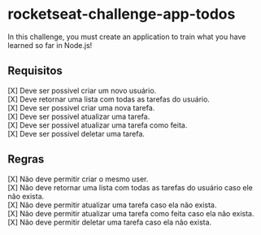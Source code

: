 # rocketseat-challenge-app-todos
In this challenge, you must create an application to train what you have learned so far in Node.js!  

## Requisitos

[X] Deve ser possivel criar um novo usuário.  
[X] Deve retornar uma lista com todas as tarefas do usuário.  
[X] Deve ser possivel criar uma nova tarefa.  
[X] Deve ser possivel atualizar uma tarefa.  
[X] Deve ser possivel atualizar uma tarefa como feita.  
[X] Deve ser possivel deletar uma tarefa.  

## Regras

[X] Não deve permitir criar o mesmo user.  
[X] Não deve retornar uma lista com todas as tarefas do usuário caso ele não exista.  
[X] Não deve permitir atualizar uma tarefa caso ela não exista.  
[X] Não deve permitir atualizar uma tarefa como feita caso ela não exista.  
[X] Não deve permitir deletar uma tarefa caso ela não exista.  
